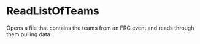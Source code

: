# ReadListOfTeams
Opens a file that contains the teams from an FRC event and reads through them pulling data
